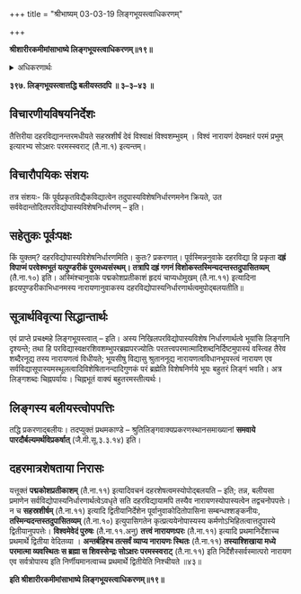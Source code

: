 +++
title = "श्रीभाष्यम् 03-03-19 लिङ्गभूयस्त्वाधिकरणम्"

+++


**श्रीशारीरकमीमांसाभाष्ये लिङ्गभूयस्त्वाधिकरणम्॥१९॥**

<details><summary>अधिकरणार्थः</summary>

तैत्तरीयकगतस्य सहस्रशीर्षकमित्यनुवाकस्य सर्ववेदान्तोदितपरविद्योपास्यविशेषनिर्धारणपरत्वम्, न तु दहरविद्यामात्रशेषत्वम्
</details>

**३९७. लिङ्गभूयस्त्वात्तद्धि बलीयस्तदपि ॥ ३–३–४३ ॥**

## विचारणीयविषयनिर्देशः

तैत्तिरीया दहरविद्यानन्तरमधीयते सहस्रशीर्षं देवं विश्वाक्षं विश्वशम्भुवम् । विश्वं नारायणं देवमक्षरं परमं प्रभुम् इत्यारभ्य सोऽक्षरः परमस्स्वराट् (तै.ना.१) इत्यन्तम्।

## विचारौपयिकः संशयः

तत्र संशयः- किं पूर्वप्रकृतविद्यैकविद्यात्वेन तदुपास्यविशेषनिर्धारणमनेन क्रियते, उत सर्ववेदान्तोदितपरविद्योपास्यविशेषनिर्धारणम् – इति।

## सहेतुकः पूर्वःपक्षः

किं युक्तम्? दहरविद्योपास्यविशेषनिर्धारणमिति। कुतः? प्रकरणात्। पूर्वस्मिन्ननुवाके दहरविद्या हि प्रकृता **दह्रं विपाप्मं परवेश्मभूतं यत्पुण्डरीकं पुरमध्यसंस्थम्। तत्रापि दह्रं गगनं विशोकस्तस्मिन्यदन्तस्तदुपासितव्यम्** (तै.ना.१०) इति। अस्मिंश्चानुवाके पद्मकोशप्रतीकाशं हृदयं चाप्यधोमुखम् (तै.ना.११) इत्यादिना हृदयपुण्डरीकाभिधानमस्य नारायणानुवाकस्य दहरविद्योपास्यनिर्धारणार्थत्वमुपोद्बलयतीति॥

## सूत्रार्थविवृत्या सिद्धान्तार्थः

एवं प्राप्ते प्रचक्ष्महे लिङ्गभूयस्त्वात् – इति। अस्य निखिलपरविद्योपास्यविशेष निर्धारणार्थत्वे भूयांसि लिङ्गानि दृश्यन्ते; तथा हि परविद्यास्वक्षरशिवशम्भुपरब्रह्मपरज्योतिः परतत्त्वपरमात्मादिशब्दनिर्दिष्टमुपास्यं वस्त्विह तैरेव शब्दैरनूद्य तस्य नारायणत्वं विधीयते; भूयसीषु विद्यासु श्रुताननूद्य नारायणत्वविधानभूयस्त्वं नारायण एव सर्वविद्यासूपास्यमस्थूलत्वादिविशेषितानन्दादिगुणकं परं ब्रह्मेति विशेषनिर्णये भूयः बहुतरं लिङ्गं भवति। अत्र लिङ्गशब्दः चिह्नपर्यायः। चिह्नभूतं वाक्यं बहुतरमस्तीत्यर्थः।

## लिङ्गस्य बलीयस्त्वोपपत्तिः

तद्धि प्रकरणाद्बलीयः। तदप्युक्तं प्रथमकाण्डे – श्रुतिलिङ्गवाक्यप्रकरणस्थानसमाख्यानां **समवाये पारदौर्बल्यमर्थविप्रकर्षात्** (जै.मी.सू.३.३.१४) इति।

## दहरमात्रशेषताया निरासः

यत्तूक्तं **पद्मकोशप्रतीकाशम्** (तै.ना.११) इत्यादिवचनं दहरशेषत्वमस्योपोद्बलयति – इति; तन्न, बलीयसा प्रमाणेन सर्वविद्योपास्यनिर्धारणार्थत्वेऽवधृते सति दहरविद्यायामपि तस्यैव नारायणस्योपास्यत्वेन तद्वचनोपपत्तेः। न च **सहस्रशीर्षम्** (तै.ना.११) इत्यादि द्वितीयानिर्देशेन पूर्वानुवाकोदितोपासिना सम्बन्धश्शङ्कनीयः,
**तस्मिन्यदन्तस्तदुपासितव्यम्** (तै.ना.१०) इत्युपासिगतेन कृत्प्रत्ययेनोपास्यस्य कर्मणोऽभिहितत्वात्तदुपास्ये द्वितीयानुपपत्तेः। **विश्वमेवेदं पुरुषः** (तै.ना.११.अनु) **तत्त्वं नारायणःपरः** (तै.ना.११) इत्यादि प्रथमानिर्देशाच्च प्रथमार्थे द्वितीया वेदितव्या । **अन्तर्बहिश्च तत्सर्वं व्याप्य नारायणः स्थितः** (तै.ना.११) **तस्याश्शिखाया मध्ये परमात्मा व्यवस्थितः स ब्रह्मा स शिवस्सेन्द्रः सोऽक्षरः परमस्स्वराट्** (तै.ना.११) इति निर्देशैस्सर्वस्मात्परो नारायण एव सर्वत्रोपास्य इति निर्णीयमानत्वाच्च प्रथमार्थे द्वितीयेति निश्चीयते ॥४३॥

**इति श्रीशारीरकमीमांसाभाष्ये लिङ्गभूयस्त्वाधिकरणम्॥१९॥**


